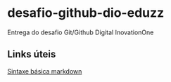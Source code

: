 # desafio-github-dio-eduzz
Entrega do desafio Git/Github Digital InovationOne


##  Links úteis
[Sintaxe básica markdown](https://www.markdownguide.org/basic-syntax/)
